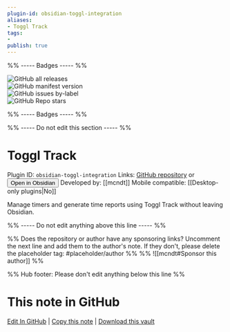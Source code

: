 ```yaml
---
plugin-id: obsidian-toggl-integration
aliases:
- Toggl Track
tags: 
- 
publish: true
---
```


%% ----- Badges ----- %%

![GitHub all releases](https://img.shields.io/github/downloads/mcndt/obsidian-toggl-integration/total?color=573E7A&logo=github&style=for-the-badge)   
![GitHub manifest version](https://img.shields.io/github/manifest-json/v/mcndt/obsidian-toggl-integration?color=573E7A&logo=github&style=for-the-badge)   
![GitHub issues by-label](https://img.shields.io/github/issues/mcndt/obsidian-toggl-integration/help%20wanted?color=573E7A&logo=github&style=for-the-badge)   
![GitHub Repo stars](https://img.shields.io/github/stars/mcndt/obsidian-toggl-integration?color=573E7A&logo=github&style=for-the-badge)

%% ----- Badges ----- %%

%% ----- Do not edit this section ----- %%

# Toggl Track

Plugin ID: `obsidian-toggl-integration`
Links: [GitHub repository](https://github.com/mcndt/obsidian-toggl-integration) or [<button id=HH>Open in Obsidian</button>](obsidian://goto-plugin?id=obsidian-toggl-integration)
Developed by: [[mcndt]]
Mobile compatible: [[Desktop-only plugins|No]]

Manage timers and generate time reports using Toggl Track without leaving Obsidian.

%% ----- Do not edit anything above this line ----- %% 

%% Does the repository or author have any sponsoring links? Uncomment the next line and add them to the author's note. If they don't, please delete the placeholder tag: #placeholder/author %%
%% ![[mcndt#Sponsor this author]] %%

%% Hub footer: Please don't edit anything below this line %%

# This note in GitHub

<span class="git-footer">[Edit In GitHub](https://github.dev/obsidian-community/obsidian-hub/blob/main/02%20-%20Community%20Expansions/02.05%20All%20Community%20Expansions/Plugins/obsidian-toggl-integration.md "git-hub-edit-note") | [Copy this note](https://raw.githubusercontent.com/obsidian-community/obsidian-hub/main/02%20-%20Community%20Expansions/02.05%20All%20Community%20Expansions/Plugins/obsidian-toggl-integration.md "git-hub-copy-note") | [Download this vault](https://github.com/obsidian-community/obsidian-hub/archive/refs/heads/main.zip "git-hub-download-vault") </span>
